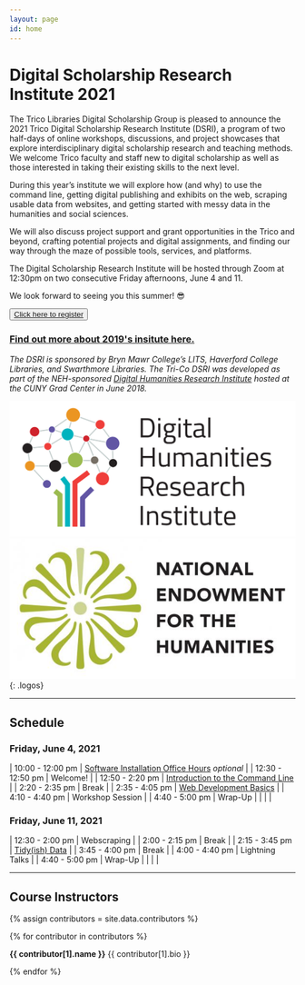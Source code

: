 ```yaml
---
layout: page
id: home
---
```


# **Digital Scholarship Research Institute 2021**

The Trico Libraries Digital Scholarship Group is pleased to announce the 2021 Trico Digital Scholarship Research Institute (DSRI), a program of two half-days of online workshops, discussions, and project showcases that explore interdisciplinary digital scholarship research and teaching methods. We welcome Trico faculty and staff new to digital scholarship as well as those interested in taking their existing skills to the next level. 

During this year’s institute we will explore how (and why) to use the command line, getting digital publishing and exhibits on the web, scraping usable data from websites, and getting started with messy data in the humanities and social sciences.

We will also discuss project support and grant opportunities in the Trico and beyond, crafting potential projects and digital assignments, and finding our way through the maze of possible tools, services, and platforms.

The Digital Scholarship Research Institute will be hosted through Zoom at 12:30pm on two consecutive Friday afternoons, June 4 and 11.

We look forward to seeing you this summer! 😎

<button role="button" class="button-blue" aria-label="open submit proposal form">
    <a href="https://forms.gle/XMzKZtCFJpSPGqeF7">Click here to register</a>
</button>

### [Find out more about 2019's insitute here.](2019)

*The DSRI is sponsored by Bryn Mawr College’s LITS, Haverford College Libraries, and Swarthmore Libraries. The Tri-Co DSRI was developed as part of the NEH-sponsored [Digital Humanities Research Institute](http://dhinstitutes.org/) hosted at the CUNY Grad Center in June 2018.*

[![digital humanities research institute logo](images/DHRI-03.svg)](http://dhinstitutes.org/)
[![national endowment for the humanities logo](images/NEH_stacked_logo-01_full-color.jpg)](https://www.neh.gov/)
{: .logos}

---

## Schedule

### **Friday, June 4, 2021**

| 10:00 - 12:00 pm | [Software Installation Office Hours](https://github.com/tri-cods/install) *optional* |
| 12:30 - 12:50 pm | Welcome! |
| 12:50 - 2:20 pm | [Introduction to the Command Line](https://github.com/tri-cods/command-line) |
| 2:20 - 2:35 pm | Break |
| 2:35 - 4:05 pm | [Web Development Basics](https://github.com/tri-cods/html-css) |
| 4:10 - 4:40 pm | Workshop Session |
| 4:40 - 5:00 pm | Wrap-Up |
| | |

### **Friday, June 11, 2021**

| 12:30 - 2:00 pm | Webscraping |
| 2:00 - 2:15 pm | Break |
| 2:15 - 3:45 pm | [Tidy(ish) Data](https://github.com/tri-cods/tidy-data) |
| 3:45 - 4:00 pm | Break |
| 4:00 - 4:40 pm | Lightning Talks |
| 4:40 - 5:00 pm | Wrap-Up |
| | |

---

## Course Instructors

<div class="contributors-gallery">
{% assign contributors = site.data.contributors %}

{% for contributor in contributors %}

<div class="contributor">
<div class="avatar" style="background-image:url({{ contributor[1].image | prepend: 'images/' }});" alt="{{ contributor[1].name }}"></div>
<div class="bio">
<p>
<strong>{{ contributor[1].name }}</strong>
{{ contributor[1].bio }}
</p>
</div>
<div class="clearfix"></div>
</div>
{% endfor %}
</div>
